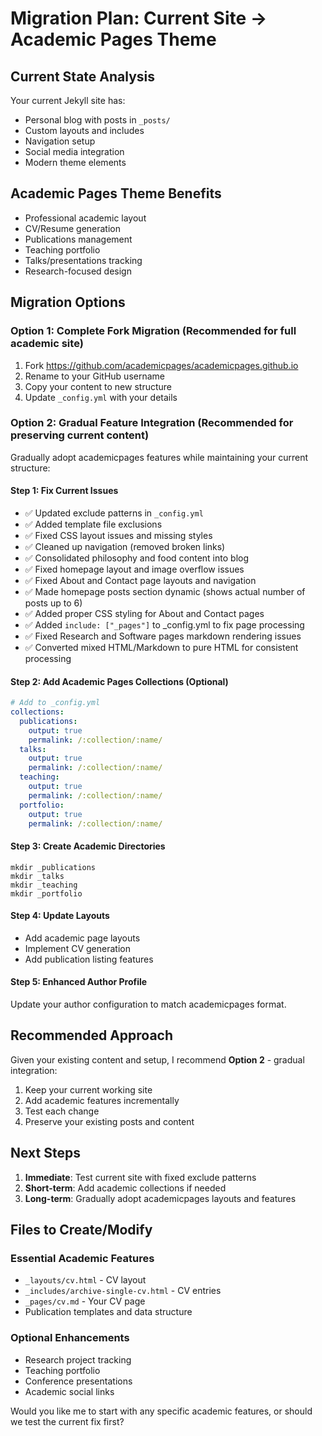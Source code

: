 # Migration Plan: Current Site → Academic Pages Theme

## Current State Analysis
Your current Jekyll site has:
- Personal blog with posts in `_posts/`
- Custom layouts and includes
- Navigation setup
- Social media integration
- Modern theme elements

## Academic Pages Theme Benefits
- Professional academic layout
- CV/Resume generation
- Publications management
- Teaching portfolio
- Talks/presentations tracking
- Research-focused design

## Migration Options

### Option 1: Complete Fork Migration (Recommended for full academic site)
1. Fork https://github.com/academicpages/academicpages.github.io
2. Rename to your GitHub username
3. Copy your content to new structure
4. Update `_config.yml` with your details

### Option 2: Gradual Feature Integration (Recommended for preserving current content)
Gradually adopt academicpages features while maintaining your current structure:

#### Step 1: Fix Current Issues
- ✅ Updated exclude patterns in `_config.yml`
- ✅ Added template file exclusions
- ✅ Fixed CSS layout issues and missing styles
- ✅ Cleaned up navigation (removed broken links)
- ✅ Consolidated philosophy and food content into blog
- ✅ Fixed homepage layout and image overflow issues
- ✅ Fixed About and Contact page layouts and navigation
- ✅ Made homepage posts section dynamic (shows actual number of posts up to 6)
- ✅ Added proper CSS styling for About and Contact pages
- ✅ Added `include: ["_pages"]` to _config.yml to fix page processing
- ✅ Fixed Research and Software pages markdown rendering issues
- ✅ Converted mixed HTML/Markdown to pure HTML for consistent processing

#### Step 2: Add Academic Pages Collections (Optional)
```yaml
# Add to _config.yml
collections:
  publications:
    output: true
    permalink: /:collection/:name/
  talks:
    output: true
    permalink: /:collection/:name/
  teaching:
    output: true
    permalink: /:collection/:name/
  portfolio:
    output: true
    permalink: /:collection/:name/
```

#### Step 3: Create Academic Directories
```
mkdir _publications
mkdir _talks
mkdir _teaching
mkdir _portfolio
```

#### Step 4: Update Layouts
- Add academic page layouts
- Implement CV generation
- Add publication listing features

#### Step 5: Enhanced Author Profile
Update your author configuration to match academicpages format.

## Recommended Approach

Given your existing content and setup, I recommend **Option 2** - gradual integration:

1. Keep your current working site
2. Add academic features incrementally
3. Test each change
4. Preserve your existing posts and content

## Next Steps

1. **Immediate**: Test current site with fixed exclude patterns
2. **Short-term**: Add academic collections if needed
3. **Long-term**: Gradually adopt academicpages layouts and features

## Files to Create/Modify

### Essential Academic Features
- `_layouts/cv.html` - CV layout
- `_includes/archive-single-cv.html` - CV entries
- `_pages/cv.md` - Your CV page
- Publication templates and data structure

### Optional Enhancements
- Research project tracking
- Teaching portfolio
- Conference presentations
- Academic social links

Would you like me to start with any specific academic features, or should we test the current fix first?
